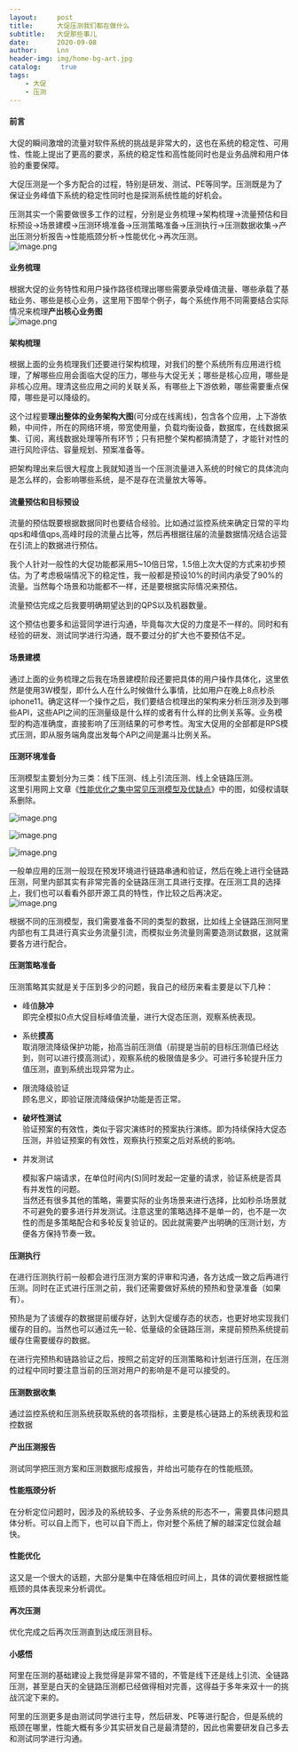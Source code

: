 ```yaml
---
layout:     post
title:      大促压测我们都在做什么
subtitle:   大促那些事儿
date:       2020-09-08
author:     Lnn
header-img: img/home-bg-art.jpg
catalog: 	 true
tags:
    - 大促
    - 压测
---
```



#### 前言
大促的瞬间激增的流量对软件系统的挑战是非常大的，这也在系统的稳定性、可用性、性能上提出了更高的要求，系统的稳定性和高性能同时也是业务品牌和用户体验的重要保障。

大促压测是一个多方配合的过程，特别是研发、测试、PE等同学。压测既是为了保证业务峰值下系统的稳定性同时也是探测系统性能的好机会。

压测其实一个需要做很多工作的过程，分别是业务梳理->架构梳理->流量预估和目标预设->场景建模->压测环境准备->压测策略准备->压测执行->压测数据收集->产出压测分析报告->性能瓶颈分析->性能优化->再次压测。<br />![image.png](https://cdn.nlark.com/yuque/0/2020/png/471305/1599526048109-265dd496-55d1-46cb-95fc-dd49c0c89696.png#align=left&display=inline&height=220&margin=%5Bobject%20Object%5D&name=image.png&originHeight=220&originWidth=764&size=70542&status=done&style=none&width=764)

<a name="dvZbD"></a>
#### 业务梳理
根据大促的业务特性和用户操作路径梳理出哪些需要承受峰值流量、哪些承载了基础业务、哪些是核心业务，这里用下图举个例子，每个系统作用不同需要结合实际情况来梳理**产出核心业务图**<br />![image.png](https://cdn.nlark.com/yuque/0/2020/png/471305/1599491583974-a0e6808d-eec5-4c27-9954-76077f1a7332.png#align=left&display=inline&height=228&margin=%5Bobject%20Object%5D&name=image.png&originHeight=228&originWidth=958&size=81798&status=done&style=none&width=958)



<a name="N1uxR"></a>
#### 架构梳理
根据上面的业务梳理我们还要进行架构梳理，对我们的整个系统所有应用进行梳理，了解哪些应用会面临大促的压力，哪些与大促无关；哪些是核心应用，哪些是非核心应用。理清这些应用之间的关联关系，有哪些上下游依赖，哪些需要重点保障，哪些是可以降级的。

这个过程要**理出整体的业务架构大图**(可分成在线离线)，包含各个应用，上下游依赖，中间件，所在的网络环境，带宽使用量，负载均衡设备，数据库，在线数据采集、订阅，离线数据处理等所有环节；只有把整个架构都搞清楚了，才能针对性的进行风险评估、容量规划、预案准备等。

把架构理出来后很大程度上我就知道当一个压测流量进入系统的时候它的具体流向是怎么样的，会影响哪些系统，是不是存在流量放大等等。

<a name="kOwNE"></a>
#### 流量预估和目标预设
流量的预估既要根据数据同时也要结合经验。比如通过监控系统来确定日常的平均qps和峰值qps,高峰时段的流量占比等，然后再根据往届的流量数据情况结合运营在引流上的数据进行预估。

我个人针对一般性的大促功能都采用5~10倍日常，1.5倍上次大促的方式来初步预估。为了考虑极端情况下的稳定性，我一般都是预设10%的时间内承受了90%的流量。当然每个场景和功能都不一样，还是要根据实际情况来预估。

流量预估完成之后我要明确期望达到的QPS以及机器数量。

这个预估也要多和运营同学进行沟通，毕竟每次大促的力度是不一样的。同时和有经验的研发、测试同学进行沟通，既不要过分的扩大也不要预估不足。

<a name="7lyle"></a>
#### 场景建模
通过上面的业务梳理之后我在场景建模阶段还要把具体的用户操作具体化，这里依然是使用3W模型，即什么人在什么时候做什么事情，比如用户在晚上8点秒杀iphone11。确定这样一个操作之后，我们要结合梳理出的架构来分析压测涉及到哪些API，这些API之间的压测量级是什么样的或者有什么样的比例关系等。业务模型的构造准确度，直接影响了压测结果的可参考性。淘宝大促用的全部都是RPS模式压测，即从服务端角度出发每个API之间是漏斗比例关系。

<a name="chOMg"></a>
#### 压测环境准备

压测模型主要划分为三类：线下压测、线上引流压测、线上全链路压测。<br />这里引用网上文章《[性能优化之集中常见压测模型及优缺点](https://mp.weixin.qq.com/s?spm=a2c6h.12873639.0.0.4d911cc7MMLxM1&__biz=MzA5MTA0NjgzMQ==&mid=402391031&idx=1&sn=6835f6395fc709a1e7d4261815a6a683&;mpshare=1&scene=1&srcid=1031QI2R0A7i5XQc1el0Yb43&scene=25#wechat_redirect)》中的图，如侵权请联系删除。

![image.png](https://cdn.nlark.com/yuque/0/2020/png/471305/1599526942500-703653d1-2690-415c-b47a-5372fe1c4038.png#align=left&display=inline&height=335&margin=%5Bobject%20Object%5D&name=image.png&originHeight=335&originWidth=640&size=256955&status=done&style=none&width=640)


![image.png](https://cdn.nlark.com/yuque/0/2020/png/471305/1599526963634-2e494e46-183f-42b7-8d11-d612f592d11d.png#align=left&display=inline&height=328&margin=%5Bobject%20Object%5D&name=image.png&originHeight=328&originWidth=640&size=203940&status=done&style=none&width=640)

![image.png](https://cdn.nlark.com/yuque/0/2020/png/471305/1599526972091-5892834f-41f6-498d-bd4a-7dc0816838d6.png#align=left&display=inline&height=431&margin=%5Bobject%20Object%5D&name=image.png&originHeight=431&originWidth=640&size=272225&status=done&style=none&width=640)

一般单应用的压测一般现在预发环境进行链路串通和验证，然后在晚上进行全链路压测，阿里内部其实有非常完善的全链路压测工具进行支撑。在压测工具的选择上，我们也可以看看外部开源工具的特性，作比较之后再决定。<br />![image.png](https://cdn.nlark.com/yuque/0/2020/png/471305/1599527770895-260732cc-b505-47cd-be8d-1c19cd3202c9.png#align=left&display=inline&height=504&margin=%5Bobject%20Object%5D&name=image.png&originHeight=504&originWidth=648&size=147078&status=done&style=none&width=648)

根据不同的压测模型，我们需要准备不同的类型的数据，比如线上全链路压测阿里内部也有工具进行真实业务流量引流，而模拟业务流量则需要造测试数据，这就需要各方进行配合。

<a name="POIRk"></a>
#### 压测策略准备
压测策略其实就是关于压到多少的问题，我自己的经历来看主要是以下几种：

- 峰值**脉冲**<br />即完全模拟0点大促目标峰值流量，进行大促态压测，观察系统表现。
- 系统**摸高**<br />取消限流降级保护功能，抬高当前压测值（前提是当前的目标压测值已经达到，则可以进行摸高测试），观察系统的极限值是多少。可进行多轮提升压力值压测，直到系统出现异常为止。
- 限流降级验证<br />顾名思义，即验证限流降级保护功能是否正常。
- **破坏性测试**<br />验证预案的有效性，类似于容灾演练时的预案执行演练。即为持续保持大促态压测，并验证预案的有效性，观察执行预案之后对系统的影响。
- 并发测试

     模拟客户端请求，在单位时间内(S)同时发起一定量的请求，验证系统是否具有并发性的问题。<br />当然还有很多其他的策略，需要实际的业务场景来进行选择，比如秒杀场景就不可避免的要多进行并发测试。注意这里的策略选择不是单一的，也不是一次性的而是多策略配合和多轮反复验证的。因此就需要产出明确的压测计划，方便各方保持节奏一致。


<a name="WtO5v"></a>
#### 压测执行
在进行压测执行前一般都会进行压测方案的评审和沟通，各方达成一致之后再进行压测。同时在正式进行压测之前，我们还需要做好系统的预热和登录准备（如果有）。

预热是为了该缓存的数据提前缓存好，达到大促缓存态的状态，也更好地实现我们缓存的目的。当然也可以通过先一轮、低量级的全链路压测，来提前预热系统提前缓存住需要缓存的数据。

在进行完预热和链路验证之后，按照之前定好的压测策略和计划进行压测，在压测的过程中同时要注意当前的压测对用户的影响是不是可以接受的。

<a name="RvWTN"></a>
#### 压测数据收集
通过监控系统和压测系统获取系统的各项指标，主要是核心链路上的系统表现和监控数据

<a name="ydo3J"></a>
#### 产出压测报告
测试同学把压测方案和压测数据形成报告，并给出可能存在的性能瓶颈。

<a name="N2JhR"></a>
#### 性能瓶颈分析
在分析定位问题时，因涉及的系统较多、子业务系统的形态不一，需要具体问题具体分析。可以自上而下，也可以自下而上，你对整个系统了解的越深定位就会越快。

<a name="XAYS6"></a>
#### 性能优化
这又是一个很大的话题，大部分是集中在降低相应时间上，具体的调优要根据性能瓶颈的具体表现来分析调优。

<a name="N5Gz1"></a>
#### 再次压测
优化完成之后再次压测直到达成压测目标。

<a name="OIRNo"></a>
#### 小感悟
阿里在压测的基础建设上我觉得是非常不错的，不管是线下还是线上引流、全链路压测，甚至是白天的全链路压测都已经做得相对完善，这得益于多年来双十一的挑战沉淀下来的。

阿里的压测更多是由测试同学进行主导，然后研发、PE等进行配合，但是系统的瓶颈在哪里，性能大概有多少其实研发自己是最清楚的，因此也需要研发自己多去和测试同学进行沟通。
